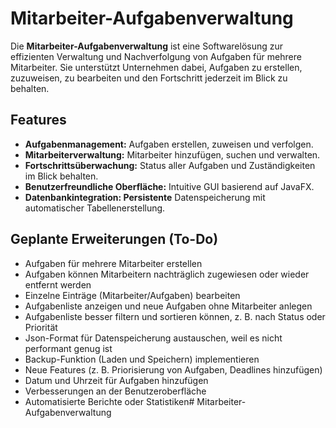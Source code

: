 # Mitarbeiter-Aufgabenverwaltung

Die **Mitarbeiter-Aufgabenverwaltung** ist eine Softwarelösung zur effizienten Verwaltung und Nachverfolgung von Aufgaben für mehrere Mitarbeiter. Sie unterstützt Unternehmen dabei, Aufgaben zu erstellen, zuzuweisen, zu bearbeiten und den Fortschritt jederzeit im Blick zu behalten.

## Features

- **Aufgabenmanagement:** Aufgaben erstellen, zuweisen und verfolgen.
- **Mitarbeiterverwaltung:** Mitarbeiter hinzufügen, suchen und verwalten.
- **Fortschrittsüberwachung:** Status aller Aufgaben und Zuständigkeiten im Blick behalten.
- **Benutzerfreundliche Oberfläche:** Intuitive GUI basierend auf JavaFX.
- **Datenbankintegration: Persistente** Datenspeicherung mit automatischer Tabellenerstellung.


## Geplante Erweiterungen (To-Do)


- Aufgaben für mehrere Mitarbeiter erstellen
- Aufgaben können Mitarbeitern nachträglich zugewiesen oder wieder entfernt werden
- Einzelne Einträge (Mitarbeiter/Aufgaben) bearbeiten
- Aufgabenliste anzeigen und neue Aufgaben ohne Mitarbeiter anlegen
- Aufgabenliste besser filtern und sortieren können, z. B. nach Status oder Priorität
- Json-Format für Datenspeicherung austauschen, weil es nicht performant genug ist
- Backup-Funktion (Laden und Speichern) implementieren
- Neue Features (z. B. Priorisierung von Aufgaben, Deadlines hinzufügen)
- Datum und Uhrzeit für Aufgaben hinzufügen
- Verbesserungen an der Benutzeroberfläche
- Automatisierte Berichte oder Statistiken# Mitarbeiter-Aufgabenverwaltung